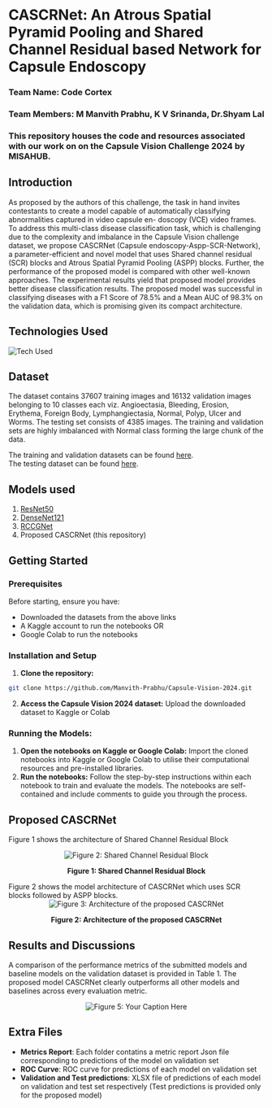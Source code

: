 # CASCRNet: An Atrous Spatial Pyramid Pooling and Shared Channel Residual based Network for Capsule Endoscopy

### Team Name: Code Cortex

### Team Members: M Manvith Prabhu, K V Srinanda, Dr.Shyam Lal

### This repository houses the code and resources associated with our work on on the Capsule Vision Challenge 2024 by MISAHUB.

## Introduction

As proposed by the authors of this challenge, the task in hand invites contestants to create a model capable of automatically classifying abnormalities captured in video capsule en-
doscopy (VCE) video frames. To address this multi-class disease classification task, which is challenging due to the complexity and imbalance in the Capsule Vision challenge dataset, we propose CASCRNet (Capsule endoscopy-Aspp-SCR-Network), a parameter-efficient and
novel model that uses Shared channel residual (SCR) blocks and Atrous Spatial Pyramid
Pooling (ASPP) blocks. Further, the performance of the proposed model is compared
with other well-known approaches. The experimental results yield that proposed model
provides better disease classification results. The proposed model was successful in classifying diseases with a F1 Score of 78.5% and a Mean AUC of 98.3% on the validation data, which is promising given its compact architecture.

## Technologies Used

![Tech Used](https://go-skill-icons.vercel.app/api/icons?i=python,tensorflow,scikitlearn,numpy,matplotlib)

## Dataset

The dataset contains 37607 training images and 16132 validation images belonging to 10 classes each viz. Angioectasia, Bleeding, Erosion, Erythema, Foreign Body, Lymphangiectasia, Normal, Polyp, Ulcer and Worms. The testing set consists of 4385 images. The training and validation sets are highly imbalanced with Normal class forming the large chunk of the data.

The training and validation datasets can be found [here](https://figshare.com/articles/dataset/Training_and_Validation_Dataset_of_Capsule_Vision_2024_Challenge/26403469?file=48018562).\
The testing dataset can be found [here](https://figshare.com/articles/dataset/Testing_Dataset_of_Capsule_Vision_2024_Challenge/27200664?file=49717386).

## Models used
1) [ResNet50](https://keras.io/2.16/api/applications/resnet/)
2) [DenseNet121](https://keras.io/2.16/api/applications/densenet/)
3) [RCCGNet](https://github.com/shyamfec/RCCGNet)
4) Proposed CASCRNet (this repository)

## Getting Started

### Prerequisites
Before starting, ensure you have:
- Downloaded the datasets from the above links
- A Kaggle account to run the notebooks OR
- Google Colab to run the notebooks

### Installation and Setup
1. **Clone the repository:**
```bash
git clone https://github.com/Manvith-Prabhu/Capsule-Vision-2024.git
```
2. **Access the Capsule Vision 2024 dataset:** Upload the downloaded dataset to Kaggle or Colab

### Running the Models: 
1. **Open the notebooks on Kaggle or Google Colab:** Import the cloned notebooks into Kaggle or Google Colab to utilise their computational resources and pre-installed libraries.
2. **Run the notebooks:** Follow the step-by-step instructions within each notebook to train and evaluate the models. The notebooks are self-contained and include comments to guide you through the process.


## Proposed CASCRNet
 Figure 1 shows the architecture of Shared Channel Residual Block
<div align="center">
  <img src="https://github.com/user-attachments/assets/f72c36a4-5356-43c9-b497-20c34f483b4e" alt="Figure 2: Shared Channel Residual Block"/>
  <p><strong>Figure 1: Shared Channel Residual Block</strong></p>
</div>
 Figure 2 shows the model architecture of CASCRNet which uses SCR blocks followed by ASPP blocks.
<div align="center">
  <img src="https://github.com/user-attachments/assets/3ed5ee52-4759-424b-885b-0571479a6286" alt="Figure 3: Architecture of the proposed CASCRNet"/>
  <p><strong>Figure 2: Architecture of the proposed CASCRNet</strong></p>
</div>


## Results and Discussions

A comparison of the performance metrics of the submitted models and baseline models on
the validation dataset is provided in Table 1. The proposed model CASCRNet clearly outperforms all other
models and baselines across every evaluation metric.

<div align="center">
  <img src="https://github.com/user-attachments/assets/48c3a6a3-ab4e-4987-8764-71ebebcb25d6" alt="Figure 5: Your Caption Here"/>
</div>

## Extra Files 
- **Metrics Report**: Each folder contatins a metric report Json file corresponding to predictions of the model on validation set
- **ROC Curve**: ROC curve for predictions of each model on validation set
- **Validation and Test predictions**: XLSX file of predictions of each model on validation and test set respectively (Test predictions is provided only for the proposed model)
